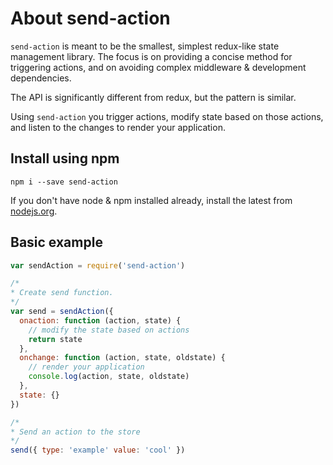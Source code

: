 # About send-action

`send-action` is meant to be the smallest, simplest redux-like state management library. The focus is on providing a concise method for triggering actions, and on avoiding complex middleware & development dependencies.

The API is significantly different from redux, but the pattern is similar. 

Using `send-action` you trigger actions, modify state based on those actions, and listen to the changes to render your application.

## Install using npm

```
npm i --save send-action
```

If you don't have node & npm installed already, install the latest from [nodejs.org](https://nodejs.org).

## Basic example

```js
var sendAction = require('send-action')

/*
* Create send function.
*/
var send = sendAction({
  onaction: function (action, state) {
    // modify the state based on actions
    return state
  },
  onchange: function (action, state, oldstate) {
    // render your application
    console.log(action, state, oldstate)
  },
  state: {}
})

/*
* Send an action to the store
*/
send({ type: 'example' value: 'cool' })
```
